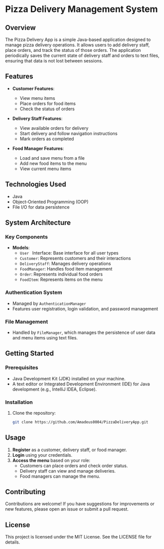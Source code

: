 # Pizza Delivery Management System

## Overview
The Pizza Delivery App is a simple Java-based application designed to manage pizza delivery operations. It allows users to add delivery staff, place orders, and track the status of those orders. The application periodically saves the current state of delivery staff and orders to text files, ensuring that data is not lost between sessions.

## Features
- **Customer Features**:
  - View menu items
  - Place orders for food items
  - Check the status of orders
  
- **Delivery Staff Features**:
  - View available orders for delivery
  - Start delivery and follow navigation instructions
  - Mark orders as completed
  
- **Food Manager Features**:
  - Load and save menu from a file
  - Add new food items to the menu
  - View current menu items
 
## Technologies Used

- Java
- Object-Oriented Programming (OOP)
- File I/O for data persistence

## System Architecture
### Key Components
- **Models**:
  - `User ` Interface: Base interface for all user types
  - `Customer`: Represents customers and their interactions
  - `DeliveryStaff`: Manages delivery operations
  - `FoodManager`: Handles food item management
  - `Order`: Represents individual food orders
  - `FoodItem`: Represents items on the menu

### Authentication System
- Managed by `AuthenticationManager`
- Features user registration, login validation, and password management

### File Management
- Handled by `FileManager`, which manages the persistence of user data and menu items using text files.

## Getting Started

### Prerequisites

- Java Development Kit (JDK) installed on your machine.
- A text editor or Integrated Development Environment (IDE) for Java development (e.g., IntelliJ IDEA, Eclipse).

### Installation

1. Clone the repository:
   ```bash
   git clone https://github.com/Amadeus0004/PizzaDeliveryApp.git

## Usage

1. **Register** as a customer, delivery staff, or food manager.
2. **Login** using your credentials.
3. **Access the menu** based on your role:
   - Customers can place orders and check order status.
   - Delivery staff can view and manage deliveries.
   - Food managers can manage the menu.

## Contributing
Contributions are welcome! If you have suggestions for improvements or new features, please open an issue or submit a pull request.

## License
This project is licensed under the MIT License. See the LICENSE file for details.

